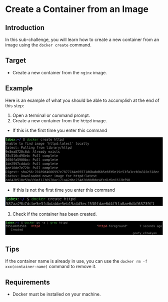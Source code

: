 # Create a Container from an Image

## Introduction

In this sub-challenge, you will learn how to create a new container from an image using the `docker create` command.

## Target

- Create a new container from the `nginx` image.

## Example

Here is an example of what you should be able to accomplish at the end of this step:

1. Open a terminal or command prompt.
2. Create a new container from the `httpd` image.
  - If this is the first time you enter this command

  ![create-a-new-container](assets/challenge-docker-create-command-1-1.png)
  
  - If this is not the first time you enter this command
  
  ![create-a-new-container](assets/challenge-docker-create-command-1-2.png)

3. Check if the container has been created.

![check-the-container-has-been-created](assets/challenge-docker-create-command-1-3.png)

## Tips

If the container name is already in use, you can use the `docker rm -f xxx(container-name)` command to remove it.

## Requirements

- Docker must be installed on your machine.
